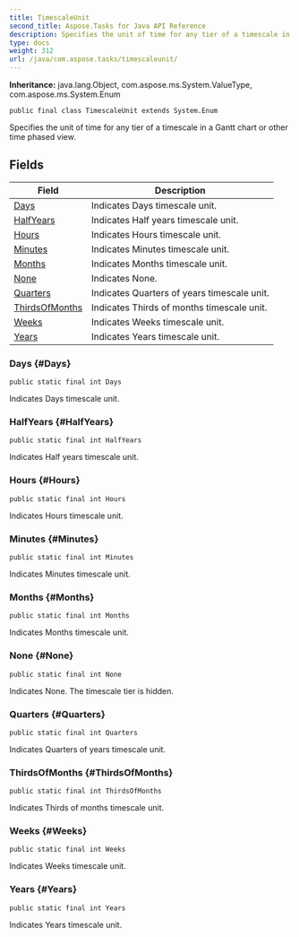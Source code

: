 ```yaml
---
title: TimescaleUnit
second_title: Aspose.Tasks for Java API Reference
description: Specifies the unit of time for any tier of a timescale in a Gantt chart or other time phased view.
type: docs
weight: 312
url: /java/com.aspose.tasks/timescaleunit/
---
```


**Inheritance:**
java.lang.Object, com.aspose.ms.System.ValueType, com.aspose.ms.System.Enum
```
public final class TimescaleUnit extends System.Enum
```

Specifies the unit of time for any tier of a timescale in a Gantt chart or other time phased view.
## Fields

| Field | Description |
| --- | --- |
| [Days](#Days) | Indicates Days timescale unit. |
| [HalfYears](#HalfYears) | Indicates Half years timescale unit. |
| [Hours](#Hours) | Indicates Hours timescale unit. |
| [Minutes](#Minutes) | Indicates Minutes timescale unit. |
| [Months](#Months) | Indicates Months timescale unit. |
| [None](#None) | Indicates None. |
| [Quarters](#Quarters) | Indicates Quarters of years timescale unit. |
| [ThirdsOfMonths](#ThirdsOfMonths) | Indicates Thirds of months timescale unit. |
| [Weeks](#Weeks) | Indicates Weeks timescale unit. |
| [Years](#Years) | Indicates Years timescale unit. |
### Days {#Days}
```
public static final int Days
```


Indicates Days timescale unit.

### HalfYears {#HalfYears}
```
public static final int HalfYears
```


Indicates Half years timescale unit.

### Hours {#Hours}
```
public static final int Hours
```


Indicates Hours timescale unit.

### Minutes {#Minutes}
```
public static final int Minutes
```


Indicates Minutes timescale unit.

### Months {#Months}
```
public static final int Months
```


Indicates Months timescale unit.

### None {#None}
```
public static final int None
```


Indicates None. The timescale tier is hidden.

### Quarters {#Quarters}
```
public static final int Quarters
```


Indicates Quarters of years timescale unit.

### ThirdsOfMonths {#ThirdsOfMonths}
```
public static final int ThirdsOfMonths
```


Indicates Thirds of months timescale unit.

### Weeks {#Weeks}
```
public static final int Weeks
```


Indicates Weeks timescale unit.

### Years {#Years}
```
public static final int Years
```


Indicates Years timescale unit.

